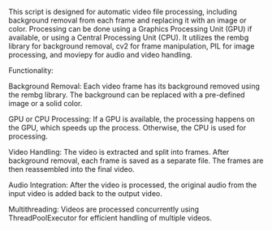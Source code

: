 This script is designed for automatic video file processing, including background removal from each frame and replacing it with an image or color. Processing can be done using a Graphics Processing Unit (GPU) if available, or using a Central Processing Unit (CPU). It utilizes the rembg library for background removal, cv2 for frame manipulation, PIL for image processing, and moviepy for audio and video handling.

Functionality:

Background Removal:
Each video frame has its background removed using the rembg library. The background can be replaced with a pre-defined image or a solid color.

GPU or CPU Processing:
If a GPU is available, the processing happens on the GPU, which speeds up the process. Otherwise, the CPU is used for processing.

Video Handling:
The video is extracted and split into frames. After background removal, each frame is saved as a separate file. The frames are then reassembled into the final video.

Audio Integration:
After the video is processed, the original audio from the input video is added back to the output video.

Multithreading:
Videos are processed concurrently using ThreadPoolExecutor for efficient handling of multiple videos.
